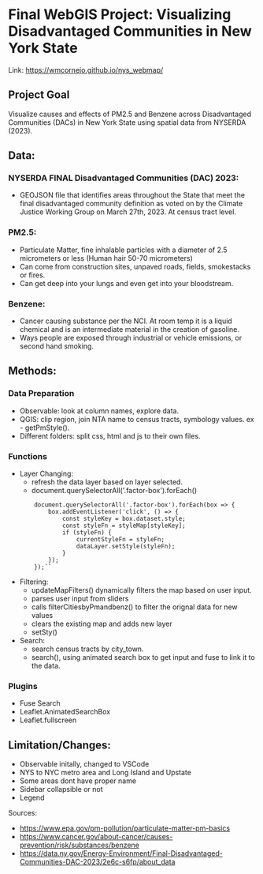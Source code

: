 # Final WebGIS Project: Visualizing Disadvantaged Communities in New York State

Link: https://wmcornejo.github.io/nys_webmap/

## Project Goal 
Visualize causes and effects of PM2.5 and Benzene across Disadvantaged Communities (DACs) in New York State using spatial data from NYSERDA (2023).

## Data:
### NYSERDA FINAL Disadvantaged Communities (DAC) 2023: 
- GEOJSON file  that identifies areas throughout the State that meet the final disadvantaged community definition as
voted on by the Climate Justice Working Group on March 27th, 2023. At census tract level.

### PM2.5:
- Particulate Matter, fine inhalable particles with a diameter of 2.5 micrometers or less (Human hair 50-70 micrometers)
- Can come from construction sites, unpaved roads, fields, smokestacks or fires.
- Can get deep into your lungs and even get into your bloodstream.

### Benzene:
- Cancer causing substance per the NCI. At room temp it is a liquid chemical and is an intermediate material in the creation of gasoline.
- Ways people are exposed through industrial or vehicle emissions, or second hand smoking.

## Methods:

### Data Preparation
- Observable: look at column names, explore data.
- QGIS: clip region, join NTA name to census tracts, symbology values. ex - getPmStyle().
- Different folders: split css, html and js to their own files.


### Functions
- Layer Changing: 
    - refresh the data layer based on layer selected.
    - document.querySelectorAll('.factor-box').forEach()
    ```{ojs}
        document.querySelectorAll('.factor-box').forEach(box => {
            box.addEventListener('click', () => {
                const styleKey = box.dataset.style;
                const styleFn = styleMap[styleKey];
                if (styleFn) {
                    currentStyleFn = styleFn;
                    dataLayer.setStyle(styleFn);
                }
            });
        });``
    ```
- Filtering: 
    - updateMapFilters() dynamically filters the map based on user input.
    - parses user input from sliders
    - calls filterCitiesbyPmandbenz() to filter the orignal data for new values
    - clears the existing map and adds new layer
    - setSty()
- Search: 
    - search census tracts by city_town.
    - search(), using animated search box to get input and fuse to link it to the data.


### Plugins

- Fuse Search
- Leaflet.AnimatedSearchBox
- Leaflet.fullscreen

## Limitation/Changes:
- Observable initally, changed to VSCode
- NYS to NYC metro area and Long Island and Upstate
- Some areas dont have proper name
- Sidebar collapsible or not
- Legend

Sources:
- https://www.epa.gov/pm-pollution/particulate-matter-pm-basics
- https://www.cancer.gov/about-cancer/causes-prevention/risk/substances/benzene
- https://data.ny.gov/Energy-Environment/Final-Disadvantaged-Communities-DAC-2023/2e6c-s6fp/about_data 